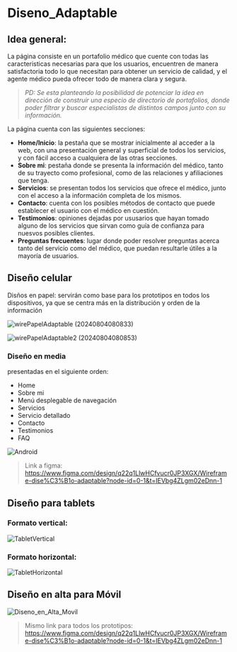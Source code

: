# Diseno_Adaptable
## Idea general:
La página consiste en un portafolio médico que cuente con todas las caracteristicas necesarias para que los usuarios, encuentren de manera satisfactoria todo lo que necesitan para obtener un servicio de calidad, y el agente médico pueda ofrecer todo de manera clara y segura.
> *PD: Se esta planteando la posibilidad de potenciar la idea en dirección de construir una especio de directorio de portafolios, donde poder filtrar y buscar especialistas de distintos campos junto con su información.*

La página cuenta con las siguientes secciones:
- **Home/Inicio**: la pestaña que se mostrar inicialmente al acceder a la web, con una presentación general y superficial de todos los servicios, y con fácil acceso a cualquiera de las otras secciones.
- **Sobre mi**: pestaña donde se presenta la información del médico, tanto de su trayecto como profesional, como de las relaciones y afiliaciones que tenga.
- **Servicios**: se presentan todos los servicios que ofrece el médico, junto con el acceso a la información completa de los mismos.
- **Contacto**: cuenta con los posibles métodos de contacto que puede establecer el usuario con el médico en cuestión.
- **Testimonios**: opiniones dejadas por ususarios que hayan tomado alguno de los servicios que sirvan como guía de confianza para nuesvos posibles clientes.
- **Preguntas frecuentes**: lugar donde poder resolver preguntas acerca tanto del servicio como del médico, que puedan resultarle útiles a la mayoría de usuarios.

## Diseño celular
Disños en papel: servirán como base para los prototipos en todos los dispositivos, ya que se centra más en la distribución y orden de la información

![wirePapelAdaptable (20240804080833)](https://github.com/user-attachments/assets/94fb2c0f-81ed-4bc4-ad3a-2c10eddd386d)

![wirePapelAdaptable2 (20240804080853)](https://github.com/user-attachments/assets/11c1ceac-2fe3-4293-b95c-02f0c10349d7)

### Diseño en media
presentadas en el siguiente orden:
- Home
- Sobre mi
- Menú desplegable de navegación
- Servicios
- Servicio detallado
- Contacto
- Testimonios
- FAQ

![Android](https://github.com/user-attachments/assets/58b8a4ba-41ec-434a-9fd3-e1f6b07d9b4a)

> Link a figma: https://www.figma.com/design/q22q1LlwHCfvucr0JP3XGX/Wireframe-dise%C3%B1o-adaptable?node-id=0-1&t=IEVbg4ZLgm02eDnn-1

## Diseño para tablets
### Formato vertical:

![TabletVertical](https://github.com/user-attachments/assets/67db2a10-0be4-4599-a992-831818693273)

### Formato horizontal:

![TabletHorizontal](https://github.com/user-attachments/assets/3b40f9c7-33e0-401a-9649-0a2bf2a3b3c3)

## Diseño en alta para Móvil

![Diseno_en_Alta_Movil](https://github.com/user-attachments/assets/42526df0-ade6-4197-a719-0d6ef6dafdd1)


> Mismo link para todos los prototipos: https://www.figma.com/design/q22q1LlwHCfvucr0JP3XGX/Wireframe-dise%C3%B1o-adaptable?node-id=0-1&t=IEVbg4ZLgm02eDnn-1

